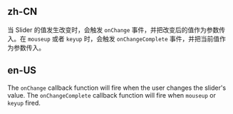 ## zh-CN

当 Slider 的值发生改变时，会触发 `onChange` 事件，并把改变后的值作为参数传入。在 `mouseup` 或者 `keyup` 时，会触发 `onChangeComplete` 事件，并把当前值作为参数传入。

## en-US

The `onChange` callback function will fire when the user changes the slider's value. The `onChangeComplete` callback function will fire when `mouseup` or `keyup` fired.
